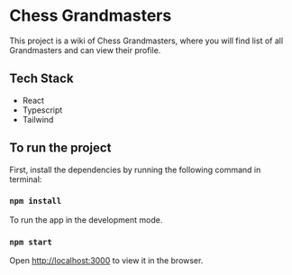 # Chess Grandmasters

This project is a wiki of Chess Grandmasters, where you will find list of all Grandmasters and can view their profile.

## Tech Stack

- React
- Typescript
- Tailwind

## To run the project

First, install the dependencies by running the following command in terminal:

### `npm install`

To run the app in the development mode.

### `npm start`

Open [http://localhost:3000](http://localhost:3000) to view it in the browser.
